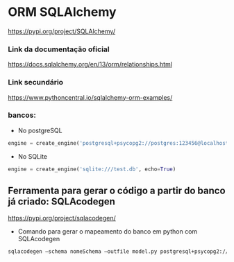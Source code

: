 # ORM SQLAlchemy

https://pypi.org/project/SQLAlchemy/

### Link da documentação oficial

https://docs.sqlalchemy.org/en/13/orm/relationships.html

### Link secundário

https://www.pythoncentral.io/sqlalchemy-orm-examples/

### bancos:

* No postgreSQL

```python
engine = create_engine('postgresql+psycopg2://postgres:123456@localhost:5432/teste', echo=False)
```

* No SQLite

```python
engine = create_engine('sqlite:///test.db', echo=True)
```

## Ferramenta para gerar o código a partir do banco já criado: SQLAcodegen

https://pypi.org/project/sqlacodegen/

* Comando para gerar o mapeamento do banco em python com SQLAcodegen
``` bash
sqlacodegen –schema nomeSchema –outfile model.py postgresql+psycopg2://postgres:123456@localhost:5432/nomeBanco
```
